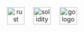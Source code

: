 <div align="center">
  <img src="https://user-images.githubusercontent.com/3318070/59042960-102dac00-8884-11e9-8bfb-e2355ffc425c.png" height="40" alt="rust logo"  />
  <img width="12" />
  <img src="https://skillicons.dev/icons?i=solidity" height="40" alt="solidity logo"  />
  <img width="12" />
  <img src="https://skillicons.dev/icons?i=go" height="40" alt="go logo"  />
  <img width="12" />
</div>

